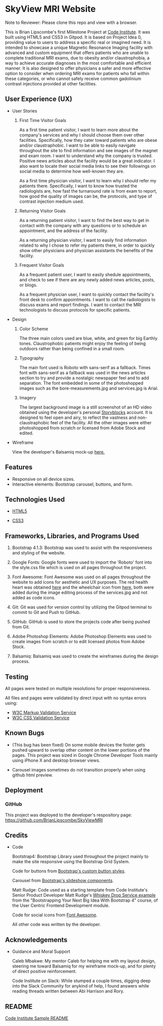 # SkyView MRI Website

Note to Reviewer: Please clone this repo and view with a browser.

This is Brian Lipscombe's first Milestone Project at [Code Institute](https://codeinstitute.net). It was built using HTML5 and CSS3 in Gitpod. It is based on Project Idea 0, providing value to users to address a specific real or imagined need.
It is intended to showcase a unique Magnetic Resonance Imaging facility with advanced and custom equipment that offers patients who are unable to complete traditional MRI exams, due to obesity and/or claustrophobia, a way to achieve accurate diagnoses in the most comfortable and efficient manner.
It is also designed to offer physicians a safer and more effective option to consider when ordering MRI exams for patients who fall within these categories, or who cannot safely receive common gadolinium contrast injections provided at other facilities. 

## User Experience (UX)

* User Stories

    1. First Time Visitor Goals

        As a first time patient visitor, I want to learn more about the company's services and why I should choose them over other facilities. Specifically, how they cater toward patients who are obese and/or claustraphobic.
        I want to be able to easily navigate throughout the site to find information and see images of the magnet and exam room.
        I want to understand why the company is trusted. Positive news articles about the facility would be a great indicator.
        I also want to locate their social media links to see their followings on social media to determine how well-known they are.

        As a first time physician visitor, I want to learn why I should refer my patients there.
    Specifically, I want to know how trusted the radiologists are, how fast the turnaround rate is from exam to report, how good the quality of images can be, the protocols, and type of contrast injection medium used.

    2. Returning Visitor Goals

        As a returning patient visitor, I want to find the best way to get in contact with the company with any questions or to schedule an appointment, and the address of the facility.

        As a returning physician visitor, I want to easily find information related to why I chose to refer my patients there, in order to quickly show other physicians and physician assistants the benefits of the facility. 

    3. Frequent Visitor Goals

        As a frequent patient user, I want to easily shedule appointments, and check to see if there are any newly added news articles, posts, or blogs.

        As a frequent physician user, I want to quickly contact the facility's front desk to confirm appointments.
        I want to call the radiologists to discuss exams and report findings. I want to contact the MRI technologists to discuss protocols for specific patients.

* Design

    1. Color Scheme

        The three main colors used are blue, white, and green for big Earthly tones. Claustrophobic patients might enjoy the feeling of being outdoors rather than being confined in a small room.

    2. Typography

        The main font used is Roboto with sans-serif as a fallback. Times font with sans-serif as a fallback was used in the news articles section to try and provide a nostalgic newspaper feel and to add separation. The font embedded in some of the photoshopped images such as the bore-measurements.jpg and services.jpg is Arial.

    3. Imagery

        The largest background image is a still screenshot of an HD video obtained using the developer's personal [Storyblocks](https://www.storyblocks.com/?gcn=SBBrand-Search-Brand-US&gclid=CjwKCAiAiML-BRAAEiwAuWVggo-djJQvd1RW96YYoCAr_nMd_41Y84SLAl6aFla-xWfeehrZNmONlxoCioMQAvD_BwE) account. It is designed to feel open and airy, to reflect the vastness and non-claustraphobic feel of the facility.
        All the other images were either photoshopped from scratch or licensed from Adobe Stock and edited.

* Wireframe

    View the developer's Balsamiq mock-up [here.](https://slack-files.com/T0L30B202-F01DR572PA6-885d54115c)

## Features

* Responsive on all device sizes.
* Interactive elements: Bootstrap carousel, buttons, and form.

## Technologies Used

* [HTML5](https://en.wikipedia.org/wiki/HTML5)

* [CSS3](https://en.wikipedia.org/wiki/CSS)

## Frameworks, Libraries, and Programs Used

1. Bootstrap 4.1.3:
Bootstrap was used to assist with the responsiveness and styling of the website.

2. Google Fonts:
Google fonts were used to import the 'Roboto' font into the style.css file which is used on all pages throughout the project.

3. Font Awesome:
Font Awesome was used on all pages throughout the website to add icons for aesthetic and UX purposes. The red health heart was obtained [here](https://www.pngaaa.com/detail/622939) and the wheelchair icon from [here,](https://commons.wikimedia.org/wiki/File:Wheelchair_symbol.svg) both were added during the image editing process of the services.jpg and not added as code icons.

4. Git:
Git was used for version control by utilizing the Gitpod terminal to commit to Git and Push to GitHub.

5. GitHub:
GitHub is used to store the projects code after being pushed from Git.

6. Adobe Photoshop Elements:
Adobe Photoshop Elements was used to create images from scratch or to edit licensed photos from Adobe Stock.

7. Balsamiq:
Balsamiq was used to create the wireframes during the design process.

## Testing

All pages were tested on multiple resolutions for proper responsiveness.

All files and pages were validated by direct input with no syntax errors using:

* [W3C Markup Validation Service](https://validator.w3.org/#validate_by_input)
* [W3C CSS Validation Service](https://jigsaw.w3.org/css-validator/)

## Known Bugs

* (This bug has been fixed) On some mobile devices the footer gets pushed upward to overlap other content on the lower portions of the pages. This project was sized in Google Chrome Developer Tools mainly using iPhone X and desktop browser views.

* Carousel images sometimes do not transition properly when using github html preview. 

## Deployment

### GitHub

This project was deployed to the developer's respository page:
https://github.com/BrianLipscombe/SkyViewMRI


## Credits

* Code

    Bootstrap4: Bootstrap Library used throughout the project mainly to make the site responsive using the Bootstrap Grid System.

    Code for buttons from [Bootstrap's custom button styles](https://getbootstrap.com/docs/5.0/components/buttons/).

    Carousel from [Bootstrap's slideshow components](https://getbootstrap.com/docs/5.0/components/carousel/).

    Matt Rudge: Code used as a starting template from Code Institute's Senior Product Developer Matt Rudge's [Whiskey Drop Service example](https://github.com/Code-Institute-Solutions/BootstrappingYourNextBigIdea-BS4/tree/master/04-BeyondBootstrap/03-cleaning_up_our_content) from the "Bootstrapping Your Next Big Idea With Bootstrap 4" course, of the User Centric Frontend Development module.  

    Code for social icons from [Font Awesome](https://fontawesome.com/).

    All other code was written by the developer.

## Acknowledgements

* Guidance and Moral Support

    Caleb Mbakwe: My mentor Caleb for helping me with my layout design, steering me toward Balsamiq for my wireframe mock-up, and for plenty of direct positive reinforcement.

    Code Institute on Slack: While stumped a couple times, digging deep into the Slack Community for anykind of help, I found answers while reading threads written between Abi Harrison and Rory.  

## README

[Code Institute Sample README](https://github.com/Code-Institute-Solutions/SampleREADME)